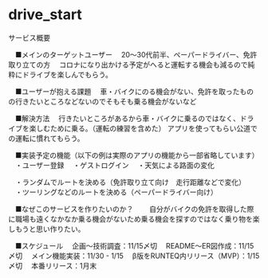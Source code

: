 # drive_start

サービス概要
　

　■メインのターゲットユーザー
　20〜30代前半、ペーパードライバー、免許取り立ての方
　コロナになり出かける予定がへると運転する機会も減るので純粋にドライブを楽しんでもらう。


　■ユーザーが抱える課題
　車・バイクにのる機会がない、免許を取ったものの行きたいところなどないのでそもそも乗る機会がないなど

　■解決方法
　行きたいところがあるから車・バイクに乗るのではなく、ドライブを楽しむために乗る。（運転の練習を含めた）
  アプリを使ってもらい公道での運転に慣れてもらう。

　■実装予定の機能（以下の例は実際のアプリの機能から一部省略しています）
　・ユーザー登録
　・ゲストログイン
　・天気による路面の変化

　・ランダムでルートを決める（免許取り立て向け　走行距離などで変化）
　・ツーリングなどのルートを決める（ペーパードライバー向け）

　■なぜこのサービスを作りたいのか？
　　自分がバイクの免許を取得した際に職場も遠くなかなか乗る機会がないため乗る機会を探すのではなく乗り物を楽しもうと思い作りたい。

　■スケジュール
　企画〜技術調査：11/15〆切
　README〜ER図作成：11/15 〆切
　メイン機能実装：11/30 - 1/15
　β版をRUNTEQ内リリース（MVP）：1/15〆切
　本番リリース：1月末
